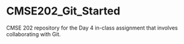 # CMSE202_Git_Started
CMSE 202 repository for the Day 4 in-class assignment that involves collaborating with Git.
